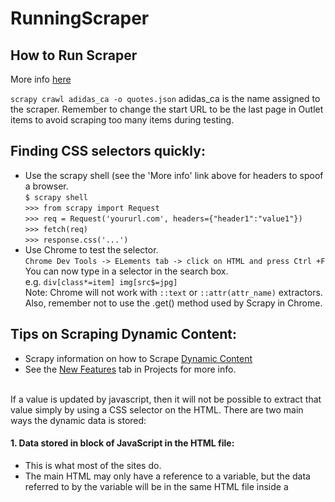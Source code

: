 # RunningScraper

## How to Run Scraper
More info [here](https://github.com/MinuraSilva/RunningScraper/blob/master/other/scrapy_commands.py)

`scrapy crawl adidas_ca -o quotes.json`
adidas_ca is the name assigned to the scraper. Remember to change the start URL to be the last page in Outlet items to avoid scraping too many items during testing.

## Finding CSS selectors quickly:
- Use the scrapy shell (see the 'More info' link above for headers to spoof a browser.<br>
`$ scrapy shell`<br>
`>>> from scrapy import Request`<br>
`>>> req = Request('yoururl.com', headers={"header1":"value1"})`<br>
`>>> fetch(req)`<br>
`>>> response.css('...')`<br>
- Use Chrome to test the selector.<br>
`Chrome Dev Tools -> ELements tab -> click on HTML and press Ctrl +F` You can now type in a selector in the search box. <br>
e.g. `div[class*=item] img[src$=jpg]`<br>
Note: Chrome will not work with `::text` or `::attr(attr_name)` extractors. Also, remember not to use the .get() method used by Scrapy in Chrome.

## Tips on Scraping Dynamic Content:
- Scrapy information on how to Scrape [Dynamic Content](https://docs.scrapy.org/en/latest/topics/dynamic-content.html)
- See the [New Features](https://github.com/MinuraSilva/RunningScraper/projects/1#card-39618818) tab in Projects for more info.<br><br>

If a value is updated by javascript, then it will not be possible to extract that value simply by using a CSS selector on the HTML. There are two main ways the dynamic data is stored:
#### 1. Data stored in block of JavaScript in the HTML file:
- This is what most of the sites do.
- The main HTML may only have a reference to a variable, but the data referred to by the variable will be in the same HTML file inside a <script> tag. To find the location inside the JS code, it may be necessary to use regex by copying the entire source to Notepad++. Extracting this data will either require a regex search by treating the entire JS code as a string, or parsing the JSON object and then accessing it as an object.
- Oftentimes there will be multiple JS blocks in a HTML. An easy way to look at each of these blocks properly formatted is to use the QuickSourceViewer Chrome extension.

#### 2. AJAX call:
- The site will make an API call to a completely different route to get the data that should be updated dynamically. This is what adidas.ca does to get info on stock availability. To extract the data that is got from this AJAX call, you will need to identify the route that it hits using `Chrome Dev Tools -> Network Tab -> XHR`. Search for all of the resources until you find the data that you want. To determine the exact route to hit you will have to analyse the contents/url of the page that requests this resource and the url of the API call.

#### 3. Infinite Scroll:
- Infinite may require using both of these techniques. Usually infinite scroll includes making an AJAX  request whose route is formed by using the code of the last item on the current page plus the number of next items to get. The code of the last item on the current page may be stored in a JS block.
- Nike.ca: Looks like the infinite scroll XHR url is made of `<authorization_code>+<last_item_code>+<number_of_next_items>` and the url for the next page is at the bottom of each xhr. The URLs are url encoded. Use this [tool to deode](https://www.url-encode-decode.com/). Note: the authorization code seems to be unnecessary.
  
